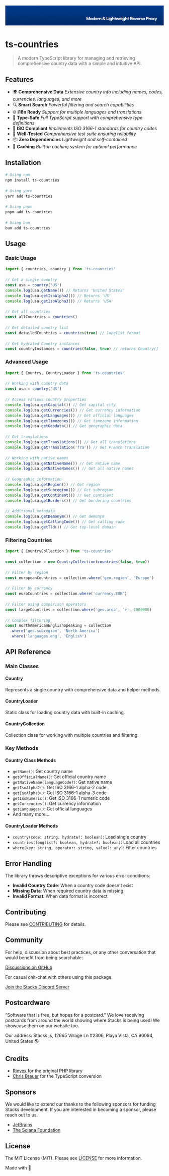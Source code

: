 <p align="center"><img src="https://github.com/stacksjs/rpx/blob/main/.github/art/cover.jpg?raw=true" alt="Social Card of this repo"></p>

# ts-countries

> A modern TypeScript library for managing and retrieving comprehensive country data with a simple and intuitive API.

## Features

- 🌍 **Comprehensive Data** _Extensive country info including names, codes, currencies, languages, and more_
- 🔍 **Smart Search** _Powerful filtering and search capabilities_
- 🌐 **i18n Ready** _Support for multiple languages and translations_
- 💪 **Type-Safe** _Full TypeScript support with comprehensive type definitions_
- 🎯 **ISO Compliant** _Implements ISO 3166-1 standards for country codes_
- 🧪 **Well-Tested** _Comprehensive test suite ensuring reliability_
- 📦 **Zero Dependencies** _Lightweight and self-contained_
- 🔄 **Caching** _Built-in caching system for optimal performance_

## Installation

```bash
# Using npm
npm install ts-countries

# Using yarn
yarn add ts-countries

# Using pnpm
pnpm add ts-countries

# Using bun
bun add ts-countries
```

## Usage

### Basic Usage

```typescript
import { countries, country } from 'ts-countries'

// Get a single country
const usa = country('US')
console.log(usa.getName()) // Returns 'United States'
console.log(usa.getIsoAlpha2()) // Returns 'US'
console.log(usa.getIsoAlpha3()) // Returns 'USA'

// Get all countries
const allCountries = countries()

// Get detailed country list
const detailedCountries = countries(true) // longlist format

// Get hydrated Country instances
const countryInstances = countries(false, true) // returns Country[]
```

### Advanced Usage

```typescript
import { Country, CountryLoader } from 'ts-countries'

// Working with country data
const usa = country('US')

// Access various country properties
console.log(usa.getCapital()) // Get capital city
console.log(usa.getCurrencies()) // Get currency information
console.log(usa.getLanguages()) // Get official languages
console.log(usa.getTimezones()) // Get timezone information
console.log(usa.getGeodata()) // Get geographic data

// Get translations
console.log(usa.getTranslations()) // Get all translations
console.log(usa.getTranslation('fra')) // Get French translation

// Working with native names
console.log(usa.getNativeName()) // Get native name
console.log(usa.getNativeNames()) // Get all native names

// Geographic information
console.log(usa.getRegion()) // Get region
console.log(usa.getSubregion()) // Get subregion
console.log(usa.getContinent()) // Get continent
console.log(usa.getBorders()) // Get bordering countries

// Additional metadata
console.log(usa.getDemonym()) // Get demonym
console.log(usa.getCallingCode()) // Get calling code
console.log(usa.getTld()) // Get top-level domain
```

### Filtering Countries

```typescript
import { CountryCollection } from 'ts-countries'

const collection = new CountryCollection(countries(false, true))

// Filter by region
const europeanCountries = collection.where('geo.region', 'Europe')

// Filter by currency
const euroCountries = collection.where('currency.EUR')

// Filter using comparison operators
const largeCountries = collection.where('geo.area', '>', 1000000)

// Complex filtering
const northAmericanEnglishSpeaking = collection
  .where('geo.subregion', 'North America')
  .where('languages.eng', 'English')
```

## API Reference

### Main Classes

#### Country

Represents a single country with comprehensive data and helper methods.

#### CountryLoader

Static class for loading country data with built-in caching.

#### CountryCollection

Collection class for working with multiple countries and filtering.

### Key Methods

#### Country Class Methods

- `getName()`: Get country name
- `getOfficialName()`: Get official country name
- `getNativeName(languageCode?)`: Get native name
- `getIsoAlpha2()`: Get ISO 3166-1 alpha-2 code
- `getIsoAlpha3()`: Get ISO 3166-1 alpha-3 code
- `getIsoNumeric()`: Get ISO 3166-1 numeric code
- `getCurrencies()`: Get currency information
- `getLanguages()`: Get official languages
- And many more...

#### CountryLoader Methods

- `country(code: string, hydrate?: boolean)`: Load single country
- `countries(longlist?: boolean, hydrate?: boolean)`: Load all countries
- `where(key: string, operator: string, value?: any)`: Filter countries

## Error Handling

The library throws descriptive exceptions for various error conditions:

- **Invalid Country Code**: When a country code doesn't exist
- **Missing Data**: When required country data is missing
- **Invalid Format**: When data format is incorrect

## Contributing

Please see [CONTRIBUTING](https://github.com/stacksjs/stacks/blob/main/.github/CONTRIBUTING.md) for details.

## Community

For help, discussion about best practices, or any other conversation that would benefit from being searchable:

[Discussions on GitHub](https://github.com/stacksjs/ts-countries/discussions)

For casual chit-chat with others using this package:

[Join the Stacks Discord Server](https://discord.gg/stacksjs)

## Postcardware

“Software that is free, but hopes for a postcard.” We love receiving postcards from around the world showing where Stacks is being used! We showcase them on our website too.

Our address: Stacks.js, 12665 Village Ln #2306, Playa Vista, CA 90094, United States 🌎

## Credits

- [Rinvex](https://github.com/rinvex) for the original PHP library
- [Chris Breuer](https://github.com/chrisbreuer) for the TypeScript conversion

## Sponsors

We would like to extend our thanks to the following sponsors for funding Stacks development. If you are interested in becoming a sponsor, please reach out to us.

- [JetBrains](https://www.jetbrains.com/)
- [The Solana Foundation](https://solana.com/)

## License

The MIT License (MIT). Please see [LICENSE](https://github.com/stacksjs/ts-starter/tree/main/LICENSE.md) for more information.

Made with 💙

<!-- Badges -->

<!-- [codecov-src]: https://img.shields.io/codecov/c/gh/stacksjs/rpx/main?style=flat-square
[codecov-href]: https://codecov.io/gh/stacksjs/rpx -->
